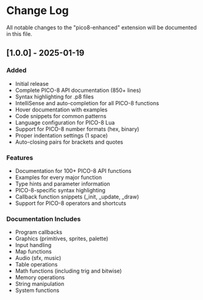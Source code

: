 # Change Log

All notable changes to the "pico8-enhanced" extension will be documented in this file.

## [1.0.0] - 2025-01-19

### Added
- Initial release
- Complete PICO-8 API documentation (850+ lines)
- Syntax highlighting for .p8 files
- IntelliSense and auto-completion for all PICO-8 functions
- Hover documentation with examples
- Code snippets for common patterns
- Language configuration for PICO-8 Lua
- Support for PICO-8 number formats (hex, binary)
- Proper indentation settings (1 space)
- Auto-closing pairs for brackets and quotes

### Features
- Documentation for 100+ PICO-8 API functions
- Examples for every major function
- Type hints and parameter information
- PICO-8-specific syntax highlighting
- Callback function snippets (_init, _update, _draw)
- Support for PICO-8 operators and shortcuts

### Documentation Includes
- Program callbacks
- Graphics (primitives, sprites, palette)
- Input handling
- Map functions
- Audio (sfx, music)
- Table operations
- Math functions (including trig and bitwise)
- Memory operations
- String manipulation
- System functions

